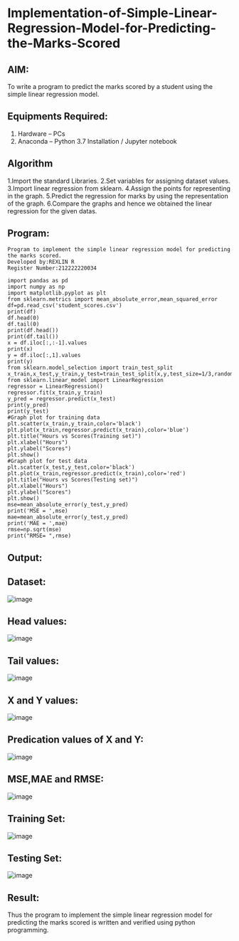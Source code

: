 # Implementation-of-Simple-Linear-Regression-Model-for-Predicting-the-Marks-Scored

## AIM:
To write a program to predict the marks scored by a student using the simple linear regression model.

## Equipments Required:
1. Hardware – PCs
2. Anaconda – Python 3.7 Installation / Jupyter notebook

## Algorithm
1.Import the standard Libraries. 
2.Set variables for assigning dataset values.
3.Import linear regression from sklearn. 
4.Assign the points for representing in the graph.
5.Predict the regression for marks by using the representation of the graph. 
6.Compare the graphs and hence we obtained the linear regression for the given datas.

## Program:
```
Program to implement the simple linear regression model for predicting the marks scored.
Developed by:REXLIN R
Register Number:212222220034

import pandas as pd
import numpy as np
import matplotlib.pyplot as plt
from sklearn.metrics import mean_absolute_error,mean_squared_error
df=pd.read_csv('student_scores.csv')
print(df)
df.head(0)
df.tail(0)
print(df.head())
print(df.tail())
x = df.iloc[:,:-1].values
print(x)
y = df.iloc[:,1].values
print(y)
from sklearn.model_selection import train_test_split
x_train,x_test,y_train,y_test=train_test_split(x,y,test_size=1/3,random_state=0)
from sklearn.linear_model import LinearRegression
regressor = LinearRegression()
regressor.fit(x_train,y_train)
y_pred = regressor.predict(x_test)
print(y_pred)
print(y_test)
#Graph plot for training data
plt.scatter(x_train,y_train,color='black')
plt.plot(x_train,regressor.predict(x_train),color='blue')
plt.title("Hours vs Scores(Training set)")
plt.xlabel("Hours")
plt.ylabel("Scores")
plt.show()
#Graph plot for test data
plt.scatter(x_test,y_test,color='black')
plt.plot(x_train,regressor.predict(x_train),color='red')
plt.title("Hours vs Scores(Testing set)")
plt.xlabel("Hours")
plt.ylabel("Scores")
plt.show()
mse=mean_absolute_error(y_test,y_pred)
print('MSE = ',mse)
mae=mean_absolute_error(y_test,y_pred)
print('MAE = ',mae)
rmse=np.sqrt(mse)
print("RMSE= ",rmse)
```

## Output:
## Dataset:
![image](https://github.com/rexlinrajan2004/Implementation-of-Simple-Linear-Regression-Model-for-Predicting-the-Marks-Scored/assets/119406566/05658adb-62cb-4564-96cf-bf93ee1cb0a1)
## Head values:
![image](https://github.com/rexlinrajan2004/Implementation-of-Simple-Linear-Regression-Model-for-Predicting-the-Marks-Scored/assets/119406566/fc389afd-30f6-499c-8145-4df113de593e)
## Tail values:
![image](https://github.com/rexlinrajan2004/Implementation-of-Simple-Linear-Regression-Model-for-Predicting-the-Marks-Scored/assets/119406566/e43958b1-f0d9-4004-a769-a5a87d51e44f)
## X and Y values:
![image](https://github.com/rexlinrajan2004/Implementation-of-Simple-Linear-Regression-Model-for-Predicting-the-Marks-Scored/assets/119406566/b1e35e5a-4533-437c-9596-fe57211ebd21)
## Predication values of X and Y:
![image](https://github.com/rexlinrajan2004/Implementation-of-Simple-Linear-Regression-Model-for-Predicting-the-Marks-Scored/assets/119406566/c85cfd52-7fc2-4450-a052-fa23642cd3f6)
## MSE,MAE and RMSE:
![image](https://github.com/rexlinrajan2004/Implementation-of-Simple-Linear-Regression-Model-for-Predicting-the-Marks-Scored/assets/119406566/e26c691a-f687-4931-815f-31e1a569b0c5)
## Training Set:
![image](https://github.com/rexlinrajan2004/Implementation-of-Simple-Linear-Regression-Model-for-Predicting-the-Marks-Scored/assets/119406566/ee2dde61-1636-43f1-9924-cd06af6aee99)
## Testing Set:
![image](https://github.com/rexlinrajan2004/Implementation-of-Simple-Linear-Regression-Model-for-Predicting-the-Marks-Scored/assets/119406566/7f86c66a-08f2-49f9-a87e-4e269b2f9f2f)

## Result:
Thus the program to implement the simple linear regression model for predicting the marks scored is written and verified using python programming.
